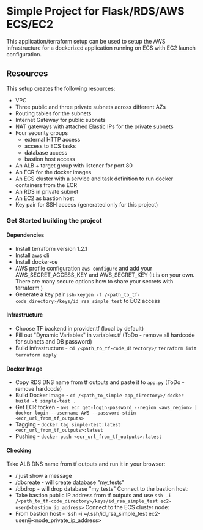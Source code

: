# Simple Project for Flask/RDS/AWS ECS/EC2

This application/terraform setup can be used to setup the AWS infrastructure
for a dockerized application running on ECS with EC2 launch configuration.

## Resources

This setup creates the following resources:

- VPC
- Three public and three private subnets across different AZs
- Routing tables for the subnets
- Internet Gateway for public subnets
- NAT gateways with attached Elastic IPs for the private subnets
- Four security groups
  - external HTTP access
  - access to ECS tasks
  - database access
  - bastion host access
- An ALB + target group with listener for port 80
- An ECR for the docker images
- An ECS cluster with a service and task definition to run docker containers from the ECR
- An RDS in private subnet
- An EC2 as bastion host
- Key pair for SSH access (generated only for this project)

### Get Started building the project

#### Dependencies
- Install terraform version 1.2.1
- Install aws cli
- Install docker-ce
- AWS profile configuration `aws configure` and add your AWS_SECRET_ACCESS_KEY and AWS_SECRET_KEY 
  (It is on your own. There are many secure options how to share your secrets with terraform.)
- Generate a key pair `ssh-keygen -f /<path_to_tf-code_directory>/keys/id_rsa_simple_test` to EC2 access

#### Infrastructure
- Choose TF backend in provider.tf (local by default)
- Fill out "Dynamic Variables" in variables.tf (ToDo - remove all hardcode for subnets and DB password)
- Build infrastructure - `cd /<path_to_tf-code_directory>/` `terraform init` `terraform apply`

#### Docker Image
- Copy RDS DNS name from tf outputs and paste it to `app.py` (ToDo - remove hardcode)
- Build Docker image - `cd /<path_to_simple-app_directory>/` `docker build -t simple-test .`
- Get ECR tocken - `aws ecr get-login-password --region <aws_region> | docker login --username AWS --password-stdin <ecr_url_from_tf_outputs>`
- Tagging - `docker tag simple-test:latest <ecr_url_from_tf_outputs>:latest`
- Pushing - `docker push <ecr_url_from_tf_outputs>:latest`

#### Checking
Take ALB DNS name from tf outputs and run it in your browser:
  - / just show a message
  - /dbcreate - will create database "my_tests"
  - /dbdrop - will drop database "my_tests"
Connect to the bastion host:
  - Take bastion public IP address from tf outputs and use `ssh -i /<path_to_tf-code_directory>/keys/id_rsa_simple_test ec2-user@<bastion_ip_address>`
Connect to the ECS cluster node:
  - From bastion host - `ssh -i ~/.ssh/id_rsa_simple_test ec2-user@<node_private_ip_address>



<!-- ![example](https://<url> "Infrastructure illustration")
(Source: https://<url>)-->
